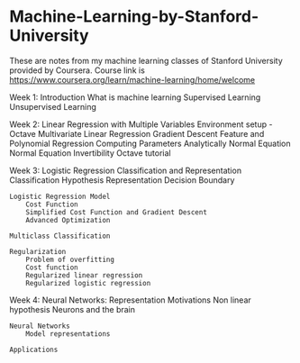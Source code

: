 # Machine-Learning-by-Stanford-University
These are notes from my machine learning classes of Stanford University provided by Coursera. Course link is https://www.coursera.org/learn/machine-learning/home/welcome


Week 1: Introduction
    What is machine learning
    Supervised Learning
    Unsupervised Learning
  
Week 2: Linear Regression with Multiple Variables
    Environment setup - Octave
    Multivariate Linear Regression
        Gradient Descent
        Feature and Polynomial Regression
    Computing Parameters Analytically
        Normal Equation
        Normal Equation Invertibility
    Octave tutorial
  
Week 3: Logistic Regression
    Classification and Representation
        Classification
        Hypothesis Representation
        Decision Boundary

    Logistic Regression Model
        Cost Function
        Simplified Cost Function and Gradient Descent
        Advanced Optimization

    Multiclass Classification

    Regularization
        Problem of overfitting
        Cost function
        Regularized linear regression
        Regularized logistic regression
    
Week 4: Neural Networks: Representation
    Motivations
        Non linear hypothesis
        Neurons and the brain

    Neural Networks
        Model representations

    Applications
   
